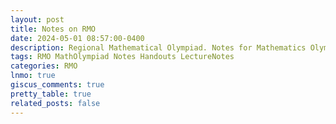 ```yaml
---
layout: post
title: Notes on RMO
date: 2024-05-01 08:57:00-0400
description: Regional Mathematical Olympiad. Notes for Mathematics Olympiad, IOQM, RMO, INMO. Problem set, Solutions, Questions, Answers, Hints, Walkthroughs, Discussions.
tags: RMO MathOlympiad Notes Handouts LectureNotes
categories: RMO
lnmo: true
giscus_comments: true
pretty_table: true
related_posts: false
---
```

